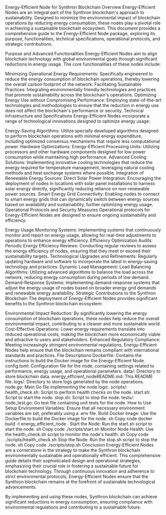 Energy-Efficient Node for Synthron Blockchain
Overview
Energy-Efficient Nodes are an integral part of the Synthron blockchain's approach to sustainability. Designed to minimize the environmental impact of blockchain operations by reducing energy consumption, these nodes play a pivotal role in achieving a sustainable blockchain ecosystem. This document provides a comprehensive guide to the Energy-Efficient Node package, exploring its purpose, functionalities, technical specifications, operational protocols, and strategic contributions.

Purpose and Advanced Functionalities
Energy-Efficient Nodes aim to align blockchain technology with global environmental goals through significant reductions in energy usage. The core functionalities of these nodes include:

Minimizing Operational Energy Requirements: Specifically engineered to reduce the energy consumption of blockchain operations, thereby lowering the overall carbon footprint of the network.
Facilitating Sustainable Practices: Integrating environmentally friendly technologies and practices that promote sustainability across the blockchain's operations.
Optimizing Energy Use without Compromising Performance: Employing state-of-the-art technologies and methodologies to ensure that the reduction in energy use does not affect the blockchain's performance or security.
Technical Infrastructure and Specifications
Energy-Efficient Nodes incorporate a range of technological innovations designed to optimize energy usage:

Energy-Saving Algorithms: Utilize specially developed algorithms designed to perform blockchain operations with minimal energy expenditure, including optimized consensus mechanisms that require less computational power.
Hardware Optimizations:
Energy-Efficient Processing Units: Utilizing processors and other hardware components designed for low power consumption while maintaining high performance.
Advanced Cooling Solutions: Implementing innovative cooling technologies that reduce the energy required for temperature management, leveraging natural cooling methods and heat exchange systems where possible.
Integration of Renewable Energy Sources:
Direct Solar Power Integration: Encouraging the deployment of nodes in locations with solar panel installations to harness solar energy directly, significantly reducing reliance on non-renewable power sources.
Smart Energy Grid Connectivity: Enabling nodes to connect to smart energy grids that can dynamically switch between energy sources based on availability and sustainability, further optimizing energy usage.
Operational Protocols and Security Measures
Operational protocols for Energy-Efficient Nodes are designed to ensure ongoing sustainability and efficiency:

Energy Usage Monitoring Systems: Implementing systems that continuously monitor and report on energy usage, allowing for real-time adjustments to operations to enhance energy efficiency.
Efficiency Optimization Audits:
Periodic Energy Efficiency Reviews: Conducting regular reviews to assess the energy efficiency of nodes, ensuring that they meet or exceed their sustainability targets.
Technological Upgrades and Refinements: Regularly updating hardware and software to incorporate the latest in energy-saving technology and practices.
Dynamic Load Management:
Load Balancing Algorithms: Utilizing advanced algorithms to balance the load across the network, reducing energy consumption during periods of low demand.
Demand-Response Systems: Implementing demand-response systems that adjust the energy usage of nodes based on broader energy grid demands and renewable energy availability.
Strategic Contributions to the Synthron Blockchain
The deployment of Energy-Efficient Nodes provides significant benefits to the Synthron blockchain ecosystem:

Environmental Impact Reduction: By significantly lowering the energy consumption of blockchain operations, these nodes help reduce the overall environmental impact, contributing to a cleaner and more sustainable world.
Cost-Effective Operations: Lower energy requirements translate into reduced operational costs, making the blockchain more economically viable and attractive to users and stakeholders.
Enhanced Regulatory Compliance: Meeting increasingly stringent environmental regulations, Energy-Efficient Nodes help ensure that the blockchain remains compliant with international standards and practices.
File Descriptions
Dockerfile: Contains the instructions to build the Docker image for the Energy-Efficient Node.
config.toml: Configuration file for the node, containing settings related to performance, energy usage, and operational parameters.
data/: Directory to store blockchain data.
energy_efficient_nodeREADME.md: This README file.
logs/: Directory to store logs generated by the node operations.
node.go: Main Go file implementing the node logic.
scripts/:
health_check.sh: Script to perform health checks on the node.
start.sh: Script to start the node.
stop.sh: Script to stop the node.
tests/:
node_test.go: Go test file containing unit tests for the node.
How to Use
Setup Environment Variables: Ensure that all necessary environment variables are set, preferably using a .env file.
Build Docker Image: Use the Dockerfile to build the Docker image for the node.
sh
Copy code
docker build -t energy_efficient_node .
Start the Node: Run the start.sh script to start the node.
sh
Copy code
./scripts/start.sh
Monitor Node Health: Use the health_check.sh script to monitor the node's health.
sh
Copy code
./scripts/health_check.sh
Stop the Node: Run the stop.sh script to stop the node.
sh
Copy code
./scripts/stop.sh
Conclusion
Energy-Efficient Nodes are a cornerstone in the strategy to make the Synthron blockchain environmentally sustainable and operationally efficient. This comprehensive guide details their sophisticated design and operational strategies, emphasizing their crucial role in fostering a sustainable future for blockchain technology. Through continuous innovation and adherence to strict environmental protocols, Energy-Efficient Nodes ensure that the Synthron blockchain remains at the forefront of sustainable technological advancements.

By implementing and using these nodes, Synthron blockchain can achieve significant reductions in energy consumption, ensuring compliance with environmental regulations and contributing to a sustainable future.